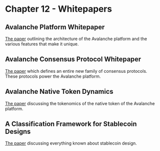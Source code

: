 # Chapter 12 - Whitepapers

## Avalanche Platform Whitepaper

[The paper](https://assets-global.website-files.com/5d80307810123f5ffbb34d6e/6008d7bbf8b10d1eb01e7e16_Avalanche%20Platform%20Whitepaper.pdf) outlining the architecture of the Avalanche platform and the various features that make it unique.

## Avalanche Consensus Protocol Whitepaper

[The paper](https://assets-global.website-files.com/5d80307810123f5ffbb34d6e/6009805681b416f34dcae012_Avalanche%20Consensus%20Whitepaper.pdf) which defines an entire new family of consensus protocols. These protocols power the Avalanche platform.

## Avalanche Native Token Dynamics

[The paper](https://assets-global.website-files.com/5d80307810123f5ffbb34d6e/6008d7bc56430d6b8792b8d1_Avalanche%20Native%20Token%20Dynamics.pdf) discussing the tokenomics of the native token of the Avalanche platform.

## A Classification Framework for Stablecoin Designs

[The paper](https://assets-global.website-files.com/5d80307810123f5ffbb34d6e/5e6176a18436bc4204f4db36_stablecoin.pdf) discussing everything known about stablecoin design.
